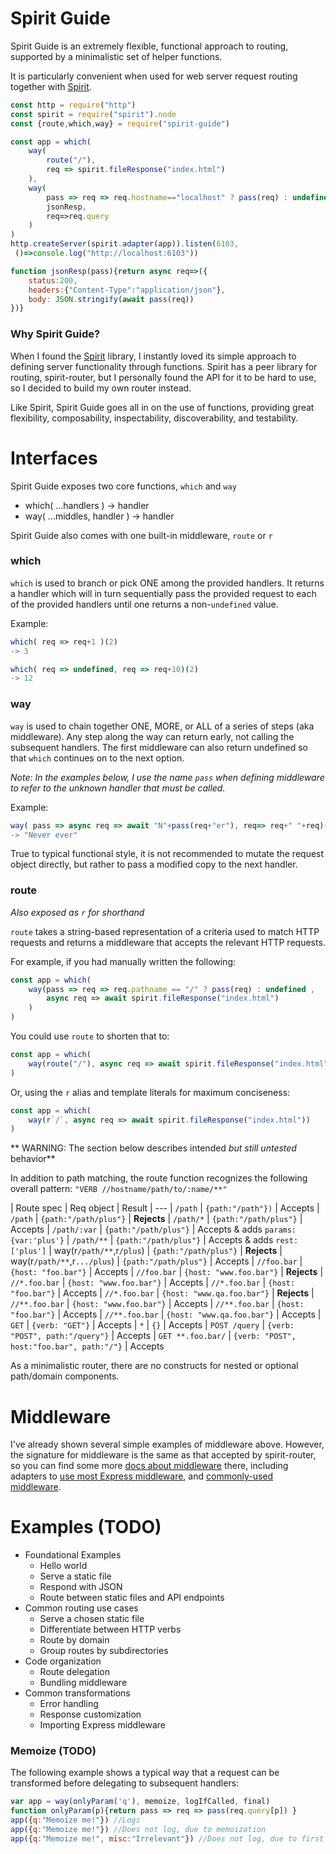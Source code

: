 # Spirit Guide

Spirit Guide is an extremely flexible, functional approach to routing, supported by a minimalistic set of helper functions.

It is particularly convenient when used for web server request routing together with [Spirit](https://github.com/spirit-js/spirit).

```javascript
const http = require("http")
const spirit = require("spirit").node
const {route,which,way} = require("spirit-guide")

const app = which(
	way(
		route("/"),
		req => spirit.fileResponse("index.html")
	),
	way(
		pass => req => req.hostname=="localhost" ? pass(req) : undefined,
		jsonResp,
		req=>req.query
	)
)
http.createServer(spirit.adapter(app)).listen(6103,
 ()=>console.log("http://localhost:6103"))

function jsonResp(pass){return async req=>({
	status:200,
	headers:{"Content-Type":"application/json"},
	body: JSON.stringify(await pass(req))
})}
```

### Why Spirit Guide?

When I found the [Spirit](https://github.com/spirit-js/spirit) library, I instantly loved its simple approach to defining server functionality through functions. Spirit has a peer library for routing, spirit-router, but I personally found the API for it to be hard to use, so I decided to build my own router instead.

Like Spirit, Spirit Guide goes all in on the use of functions, providing great flexibility, composability, inspectability, discoverability, and testability.

# Interfaces

Spirit Guide exposes two core functions, `which` and `way`

 - which( ...handlers ) -> handler
 - way( ...middles, handler ) -> handler

Spirit Guide also comes with one built-in middleware, `route` or `r`

### which

`which` is used to branch or pick ONE among the provided handlers. It returns a handler which will in turn sequentially pass the provided request to each of the provided handlers until one returns a non-`undefined` value.

Example:

```javascript
which( req => req+1 )(2)
-> 3
```
```javascript
which( req => undefined, req => req+10)(2)
-> 12
```

### way

`way` is used to chain together ONE, MORE, or ALL of a series of steps (aka middleware). Any step along the way can return early, not calling the subsequent handlers. The first middleware can also return undefined so that `which` continues on to the next option.

*Note: In the examples below, I use the name `pass` when defining middleware to refer to the unknown handler that must be called.*

Example:
```javascript
way( pass => async req => await "N"+pass(req+"er"), req=> req+" "+req)("ev")
-> "Never ever"
```
True to typical functional style, it is not recommended to mutate the request object directly, but rather to pass a modified copy to the next handler.

### route
*Also exposed as `r` for shorthand*

`route` takes a string-based representation of a criteria used to match HTTP requests and returns a middleware that accepts the relevant HTTP requests.

For example, if you had manually written the following:
```javascript
const app = which(
	way(pass => req => req.pathname == "/" ? pass(req) : undefined ,
		async req => await spirit.fileResponse("index.html")
	)
)
```

You could use `route` to shorten that to:
```javascript
const app = which(
	way(route("/"), async req => await spirit.fileResponse("index.html"))
)
```

Or, using the `r` alias and template literals for maximum conciseness:
```javascript
const app = which(
	way(r`/`, async req => await spirit.fileResponse("index.html"))
)
```

** WARNING: The section below describes intended _but still untested_ behavior**

In addition to path matching, the route function recognizes the following overall pattern: `"VERB //hostname/path/to/:name/**"`

| Route spec | Req object | Result
| ---
| `/path` |	`{path:"/path"})` | Accepts
| `/path` | `{path:"/path/plus"}` | **Rejects**
| `/path/*` | `{path:"/path/plus"}` | Accepts
| `/path/:var` | `{path:"/path/plus"}` | Accepts & adds `params:{var:'plus'}`
| `/path/**` | `{path:"/path/plus"}` | Accepts & adds `rest:['plus']`
| way(r`/path/**`,r`/plus`) | `{path:"/path/plus"}` | **Rejects**
| way(r`/path/**`,r`.../plus`) | `{path:"/path/plus"}` | Accepts
| `//foo.bar` | `{host: "foo.bar"}` | Accepts
| `//foo.bar` | `{host: "www.foo.bar"}` | **Rejects**
| `//*.foo.bar` | `{host: "www.foo.bar"}` | Accepts
| `//*.foo.bar` | `{host: "foo.bar"}` | Accepts
| `//*.foo.bar` | `{host: "www.qa.foo.bar"}` | **Rejects**
| `//**.foo.bar` | `{host: "www.foo.bar"}` | Accepts
| `//**.foo.bar` | `{host: "foo.bar"}` | Accepts
| `//**.foo.bar` | `{host: "www.qa.foo.bar"}` | Accepts
| `GET`	| `{verb: "GET"}` | Accepts
| `*`	| `{}` | Accepts
| `POST /query`	| `{verb: "POST", path:"/query"}` | Accepts
| `GET **.foo.bar/`	| `{verb: "POST", host:"foo.bar", path:"/"}` | Accepts

As a minimalistic router, there are no constructs for nested or optional path/domain components.

# Middleware

I've already shown several simple examples of middleware above. However, the signature for middleware is the same as that accepted by spirit-router, so you can find some more [docs about middleware](https://github.com/spirit-js/spirit-router/blob/master/docs/Guide.md#middleware) there, including adapters to [use most Express middleware](https://github.com/spirit-js/spirit-express), and [commonly-used middleware](https://github.com/spirit-js/spirit-common).

# Examples (TODO)

- Foundational Examples
	- Hello world
	- Serve a static file
	- Respond with JSON
	- Route between static files and API endpoints
- Common routing use cases
	- Serve a chosen static file
	- Differentiate between HTTP verbs
	- Route by domain
	- Group routes by subdirectories
- Code organization
	- Route delegation
	- Bundling middleware
- Common transformations
	- Error handling
	- Response customization
	- Importing Express middleware


### Memoize (TODO)

The following example shows a typical way that a request can be transformed before delegating to subsequent handlers:

```javascript
var app = way(onlyParam('q'), memoize, logIfCalled, final)
function onlyParam(p){return pass => req => pass(req.query[p]) }
app({q:"Memoize me!"}) //Logs
app({q:"Memoize me!"}) //Does not log, due to memoization
app({q:"Memoize me!", misc:"Irrelevant"}) //Does not log, due to first middleware
```
